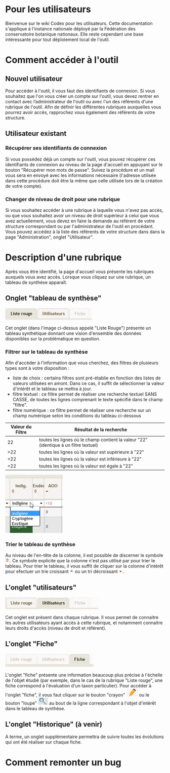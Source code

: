 # Pour les utilisateurs

Bienvenue sur le wiki Codex pour les utilisateurs. Cette documentation s'applique à l'instance nationale déployé par la Fédération des conservatoire botanique nationaux. Elle reste cependant une base intéressante pour tout déploiement local de l'outil.

# Comment accéder à l'outil
## Nouvel utilisateur

Pour accéder à l'outil, il vous faut des identifiants de connexion.
Si vous souhaitez que l'on vous créer un compte sur l'outil, vous devez rentrer en contact avec l’administrateur de l'outil ou avec l'un des référents d'une rubrique de l'outil.
Afin de définir les différentes rubriques auxquelles vous pourrez avoir accès, rapprochez vous également des référents de votre structure.

## Utilisateur existant
### Récupérer ses identifiants de connexion
Si vous possédez déjà un compte sur l'outil, vous pouvez récupérer ces identifiants de connexion au niveau de la page d'accueil en appuyant sur le bouton "Récupérer mon mots de passe". Suivez la procédure et un mail vous sera en envoyé avec les informations nécessaire (l'adresse utilisée dans cette procédure doit être la même que celle utilisée lors de la création de votre compte).

### Changer de niveau de droit pour une rubrique
Si vous souhaitez accéder à une rubrique à laquelle vous n'avez pas accès, ou que vous souhaitez avoir un niveau de droit supérieur à celui que vous avez actuellement, vous devez en faire la demande au référent de votre structure correspondant ou par l'administrateur de l'outil en procédant.
Vous pouvez accédez à la liste des référents de votre structure dans dans la page "Administration", onglet "Utilisateur".

# Description d'une rubrique
Après vous être identifié, la page d'accueil vous présente les rubriques auxquels vous avez accès. Lorsque vous cliquez sur une rubrique, un tableau de synthèse apparaît.

## Onglet "tableau de synthèse"
![](onglet_tblx_synthese.jpg)

Cet onglet (dans l'image ci-dessus appelé "Liste Rouge") présente un tableau synthétique donnant une vision d'ensemble des données disponibles sur la problématique en question.

### Filtrer sur le tableau de synthèse
Afin d'accéder à l'information que vous cherchez, des filtres de plusieurs types sont à votre disposition :
- liste de choix : certains filtres sont pré-établie en fonction des listes de valeurs utilisées en amont. Dans ce cas, il suffit de sélectionner la valeur d'intérêt et le tableau se mettra à jour.
- filtre textuel : ce filtre permet de réaliser une recherche textuel SANS CASSE, de toutes les lignes comprenant le texte spécifié dans le champ "filtre".
- filtre numérique : ce filtre permet de réaliser une recherche sur un champ numérique selon les conditions du tableau ci-dessous 

| Valeur du Filtre | Résultat de la recherche |
| -- | -- |
| 22 | toutes les lignes où le champ contient la valeur "22" (identique à un filtre textuel) |
| >22 | toutes les lignes où la valeur est supérieure à "22" |
| <22 | toutes les lignes où la valeur est inférieure à "22" |
| =22 | toutes les lignes où la valeur est égale à "22" |

![](filtre_et_trie_codex.jpg)

### Trier le tableau de synthèse
Au niveau de l'en-tête de la colonne, il est possible de discerner le symbole ![](no_trie_codex.jpg). Ce symbole explicite que la colonne n'est pas utilisé par pour trier le tableau. Pour trier le tableau, il vous suffit de cliquer sur la colonne d'intérêt pour efectuer un trie croissant ![](tri_croissant.jpg) ou un tri décroissant ![](tri_decroissant.jpg).

## L'onglet "utilisateurs"
![](onglet_utilisateur.jpg)

Cet onglet est présent dans chaque rubrique. Il vous permet de connaitre les autres utilisateurs ayant accès à cette rubrique, et notamment connaitre leurs droits d'accès (niveau de droit et référent).

## L'onglet "Fiche"
![](onglet_fiche.jpg)

L'onglet "fiche" présente une information beaucoup plus précise à l'échelle de l'objet étudié (par exemple, dans le cas de la rubrique "Liste rouge", une fiche correspond à l'évaluation d'un taxon particulier).
Pour accéder à l'onglet "fiche", il vous faut cliquer sur le bouton "crayon" ![](bt_edit.jpg) ou le bouton "loupe" ![](bt_view.jpg) au bout de la ligne correspondant à l'objet d'intérêt dans le tableau de synthèse.

## L'onglet "Historique" (à venir)
A terme, un onglet supplémentaire permettra de suivre toutes les évolutions qui ont été réaliser sur chaque fiche.

# Comment remonter un bug